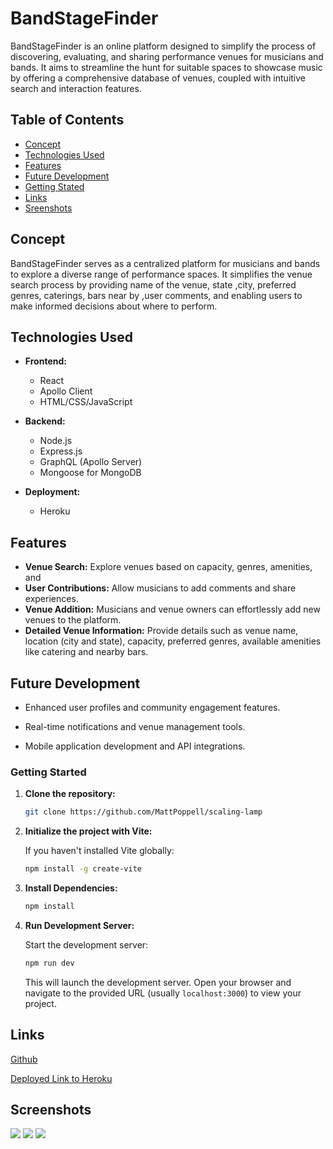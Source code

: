 # BandStageFinder

BandStageFinder is an online platform designed to simplify the process of discovering, evaluating, and sharing performance venues for musicians and bands. It aims to streamline the hunt for suitable spaces to showcase music by offering a comprehensive database of venues, coupled with intuitive search and interaction features.

## Table of Contents

- [Concept](#concept)
- [Technologies Used](#technologies-used)
- [Features](#features)
- [Future Development](#future-development)
- [Getting Stated](#getting-started)
- [Links](#links)
- [Sreenshots](#screenshots)

## Concept

BandStageFinder serves as a centralized platform for musicians and bands to explore a diverse range of performance spaces. It simplifies the venue search process by providing name of the venue, state ,city, preferred genres, caterings, bars near by ,user comments, and enabling users to make informed decisions about where to perform.

## Technologies Used

- **Frontend:**
  - React
  - Apollo Client
  - HTML/CSS/JavaScript

- **Backend:**
  - Node.js
  - Express.js
  - GraphQL (Apollo Server)
  - Mongoose for MongoDB

- **Deployment:**
  - Heroku

## Features

- **Venue Search:** Explore venues based on capacity, genres, amenities, and 
- **User Contributions:** Allow musicians to add comments and share experiences.
- **Venue Addition:** Musicians and venue owners can effortlessly add new venues to the platform.
- **Detailed Venue Information:** Provide details such as venue name, location (city and state), capacity, preferred genres, available amenities like catering and nearby bars.



## Future Development

- Enhanced user profiles and community engagement features.

- Real-time notifications and venue management tools.

- Mobile application development and API integrations.

### Getting Started

1. **Clone the repository:**

    ```bash
    git clone https://github.com/MattPoppell/scaling-lamp
   
    ```

2. **Initialize the project with Vite:**

    If you haven't installed Vite globally:

    ```bash
    npm install -g create-vite
    ```

    
3. **Install Dependencies:**

    ```bash
    npm install
    ```

4. **Run Development Server:**

    Start the development server:

    ```bash
    npm run dev
    ```

    This will launch the development server. Open your browser and navigate to the provided URL (usually `localhost:3000`) to view your project.


## Links 
[Github](https://github.com/MattPoppell/scaling-lamp)

[Deployed Link to Heroku]()





## Screenshots
![](./assets/images/project.pic1.png)
![](./assets/images/project.pic2.png)
![](./assets/images/project.pic3.png)
